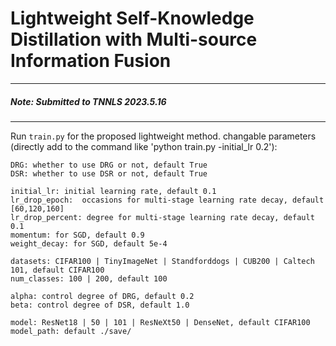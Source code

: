 # Lightweight Self-Knowledge Distillation with Multi-source Information Fusion

----
##### Note: Submitted to TNNLS 2023.5.16

--------------
Run `train.py` for the proposed lightweight method.
changable parameters (directly add to the command like 'python train.py -initial_lr 0.2'):
```angular2html
DRG: whether to use DRG or not, default True
DSR: whether to use DSR or not, default True
```
```angular2html
initial_lr: initial learning rate, default 0.1
lr_drop_epoch:  occasions for multi-stage learning rate decay, default [60,120,160]
lr_drop_percent: degree for multi-stage learning rate decay, default 0.1
momentum: for SGD, default 0.9
weight_decay: for SGD, default 5e-4
```
```angular2html
datasets: CIFAR100 | TinyImageNet | Standforddogs | CUB200 | Caltech 101, default CIFAR100
num_classes: 100 | 200, default 100
```
```angular2html
alpha: control degree of DRG, default 0.2
beta: control degree of DSR, default 1.0
```
```angular2html
model: ResNet18 | 50 | 101 | ResNeXt50 | DenseNet, default CIFAR100
model_path: default ./save/
```